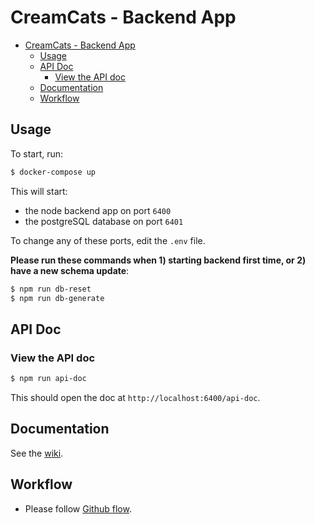 # CreamCats - Backend App

- [CreamCats - Backend App](#creamcats---backend-app)
  - [Usage](#usage)
  - [API Doc](#api-doc)
    - [View the API doc](#view-the-api-doc)
  - [Documentation](#documentation)
  - [Workflow](#workflow)

## Usage

To start, run:

```sh
$ docker-compose up
```

This will start:

* the node backend app on port `6400`
* the postgreSQL database on port `6401`

To change any of these ports, edit the `.env` file.

**Please run these commands when 1) starting backend first time, or 2) have a new schema update**:

```sh
$ npm run db-reset
$ npm run db-generate
```

## API Doc

### View the API doc

```sh
$ npm run api-doc
```

This should open the doc at `http://localhost:6400/api-doc`.


## Documentation

See the [wiki](https://github.com/jayhuynh/be-creamcats/wiki).

## Workflow

* Please follow [Github flow](https://guides.github.com/introduction/flow/).
